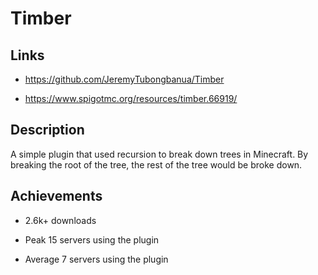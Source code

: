# Timber

## Links

- <https://github.com/JeremyTubongbanua/Timber>

- <https://www.spigotmc.org/resources/timber.66919/>

## Description

A simple plugin that used recursion to break down trees in Minecraft. By breaking the root of the tree, the rest of the tree would be broke down.

## Achievements

- 2.6k+ downloads

- Peak 15 servers using the plugin

- Average 7 servers using the plugin
